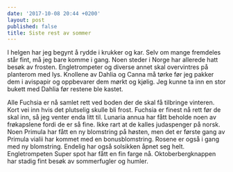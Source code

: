 ```yaml
---
date: '2017-10-08 20:44 +0200'
layout: post
published: false
title: Siste rest av sommer
---
```


I helgen har jeg begynt å rydde i krukker og kar. Selv om mange fremdeles står fint, må jeg bare komme i gang. Noen steder i Norge har allerede hatt besøk av frosten. Engletrompeter og diverse annet skal overvintres på planterom med lys. Knollene av Dahlia og Canna må tørke før jeg pakker dem i avispapir og oppbevarer dem mørkt og kjølig. Jeg kunne ta inn en stor bukett med Dahlia før restene ble kastet. 



<!--more-->
Alle Fuchsia er nå samlet rett ved boden der de skal få tilbringe vinteren. Kort vei inn hvis det plutselig skulle bli frost. Fuchsia er finest nå rett før de skal inn, så jeg venter enda litt til.
Lunaria annua har fått beholde noen av frøkapslene fordi de er så fine. Ikke rart at de kalles judaspenger på norsk. 
Noen Primula har fått en ny blomstring på høsten, men det er første gang av Primula vialii har kommet med en bonusblomstring. Rosene er også i gang med ny blomstring. 
Endelig har også solsikken åpnet seg helt. 
Engletrompeten Super spot har fått en fin farge nå.
Oktoberbergknappen har stadig fint besøk av sommerfugler og humler.

